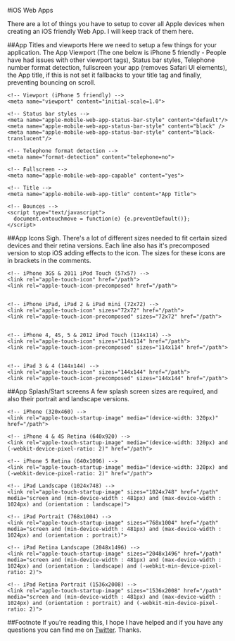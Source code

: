 #iOS Web Apps

There are a lot of things you have to setup to cover all Apple devices when creating an iOS friendly Web App. I will keep track of them here.

##App Titles and viewports
Here we need to setup a few things for your application. The App Viewport (The one below is iPhone 5 friendly - People have had issues with other viewport tags), Status bar styles, Telephone number format detection, fullscreen your app (removes Safari UI elements), the App title, if this is not set it fallbacks to your title tag and finally, preventing bouncing on scroll.

    <!-- Viewport (iPhone 5 friendly) -->
    <meta name="viewport" content="initial-scale=1.0">
    
    <!-- Status bar styles -->
    <meta name="apple-mobile-web-app-status-bar-style" content="default"/>
    <meta name="apple-mobile-web-app-status-bar-style" content="black" />
    <meta name="apple-mobile-web-app-status-bar-style" content="black-translucent"/>

    <!-- Telephone format detection -->
    <meta name="format-detection" content="telephone=no">
    
    <!-- Fullscreen -->
    <meta name="apple-mobile-web-app-capable" content="yes">
    
    <!-- Title -->
    <meta name="apple-mobile-web-app-title" content="App Title">

    <!-- Bounces -->
    <script type="text/javascript">
      document.ontouchmove = function(e) {e.preventDefault()};
    </script>

##App Icons
Sigh. There's a lot of different sizes needed to fit certain sized devices and their retina versions. Each line also has it's precomposed version to stop iOS adding effects to the icon. The sizes for these icons are in brackets in the comments.

    <!-- iPhone 3GS & 2011 iPod Touch (57x57) -->
    <link rel="apple-touch-icon" href="/path">
    <link rel="apple-touch-icon-precomposed" href="/path">
    
    
    <!-- iPhone iPad, iPad 2 & iPad mini (72x72) -->
    <link rel="apple-touch-icon" sizes="72x72" href="/path">
    <link rel="apple-touch-icon-precomposed" sizes="72x72" href="/path">
    
    
    <!-- iPhone 4, 4S, 5 & 2012 iPod Touch (114x114) -->
    <link rel="apple-touch-icon" sizes="114x114" href="/path">
    <link rel="apple-touch-icon-precomposed" sizes="114x114" href="/path">
    
    
    <!-- iPad 3 & 4 (144x144) -->
    <link rel="apple-touch-icon" sizes="144x144" href="/path">
    <link rel="apple-touch-icon-precomposed" sizes="144x144" href="/path">


##App Splash/Start screens
A few splash screen sizes are required, and also their portrait and landscape versions.

    <!-- iPhone (320x460) -->
    <link rel="apple-touch-startup-image" media="(device-width: 320px)" href="/path">
    
    <!-- iPhone 4 & 4S Retina (640x920) -->
    <link rel="apple-touch-startup-image" media="(device-width: 320px) and (-webkit-device-pixel-ratio: 2)" href="/path">
    
    <!-- iPhone 5 Retina (640x1096) -->
    <link rel="apple-touch-startup-image" media="(device-width: 320px) and (-webkit-device-pixel-ratio: 2)" href="/path">
    
    <!-- iPad Landscape (1024x748) -->
    <link rel="apple-touch-startup-image" sizes="1024x748" href="/path" media="screen and (min-device-width : 481px) and (max-device-width : 1024px) and (orientation : landscape)">
    
    <!-- iPad Portrait (768x1004) -->
    <link rel="apple-touch-startup-image" sizes="768x1004" href="/path" media="screen and (min-device-width : 481px) and (max-device-width : 1024px) and (orientation : portrait)">
    
    <!-- iPad Retina Landscape (2048x1496) --> 
    <link rel="apple-touch-startup-image" sizes="2048x1496" href="/path" media="screen and (min-device-width : 481px) and (max-device-width : 1024px) and (orientation : landscape) and (-webkit-min-device-pixel-ratio: 2)">
    
    <!-- iPad Retina Portrait (1536x2008) -->
    <link rel="apple-touch-startup-image" sizes="1536x2008" href="/path" media="screen and (min-device-width : 481px) and (max-device-width : 1024px) and (orientation : portrait) and (-webkit-min-device-pixel-ratio: 2)">
    
##Footnote
If you're reading this, I hope I have helped and if you have any questions you can find me on [Twitter](http://twitter.com/andrewhathaway). Thanks.
